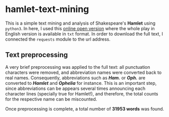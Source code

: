 # hamlet-text-mining

This is a simple text mining and analysis of Shakespeare's **Hamlet** using `python3`. In here, I used this [online open version](http://erdani.com/tdpl/hamlet.txt) where the whole play in English version is available in `txt` format. In order to download the full text, I connected the `requests` module to the url address.




## Text preprocessing

A very brief preprocessing was applied to the full text: all punctuation characters were removed, and abbreviation names were converted back to real names. Consequently, abbreviations such as **_Ham._** or **_Oph._** are converted to **_Hamlet_** and **_Ophelia_** for instance. This is an important step, since abbreviations can be appears several times announcing each character lines (specially true for Hamlet!), and therefore, the total counts for the respective name can be miscounted.

Once preprocessing is complete, a total number of **31953 words** was found.


